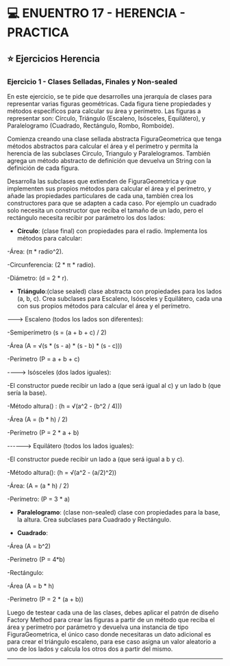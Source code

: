 # :computer: ENUENTRO 17 - HERENCIA - PRACTICA

## :star: Ejercicios Herencia

### Ejercicio 1 - Clases Selladas, Finales y Non-sealed

En este ejercicio, se te pide que desarrolles una jerarquía de clases para representar varias figuras geométricas. Cada figura tiene propiedades y métodos específicos para calcular su área y perímetro. Las figuras a representar son: Círculo, Triángulo (Escaleno, Isósceles, Equilátero), y Paralelogramo (Cuadrado, Rectángulo, Rombo, Romboide).

Comienza creando una clase sellada abstracta FiguraGeometrica que tenga métodos abstractos para calcular el área y el perímetro y permita la herencia de las subclases Circulo, Triangulo y Paralelogramos. También agrega un método abstracto de definición que devuelva un String con la definición de cada figura.

Desarrolla las subclases que extienden de FiguraGeometrica y que implementen sus propios métodos para calcular el área y el perímetro, y añade las propiedades particulares de cada una, también crea los constructores para que se adapten a cada caso. Por ejemplo un cuadrado solo necesita un constructor que reciba el tamaño de un lado, pero el rectángulo necesita recibir por parámetro los dos lados:

- **Círculo**: (clase final) con propiedades para el radio. Implementa los métodos para calcular:

-Área: (π * radio^2).

-Circunferencia: (2 * π * radio).

-Diámetro:  (d = 2 * r).

- **Triángulo**:(clase sealed) clase abstracta con propiedades para los lados (a, b, c). Crea subclases para Escaleno, Isósceles y Equilátero, cada una con sus propios métodos para calcular el área y el perímetro.

---> Escaleno (todos los lados son diferentes):

-Semiperímetro (s = (a + b + c) / 2)

-Área (A = √(s * (s - a) * (s - b) * (s - c)))

-Perímetro (P = a + b + c)

----> Isósceles (dos lados iguales):

-El constructor puede recibir un lado a (que será igual al c) y un lado b (que sería la base).

-Método altura() : (h = √(a^2 - (b^2 / 4)))

-Área (A = (b * h) / 2)

-Perímetro (P = 2 * a + b)

------> Equilátero (todos los lados iguales):

-El constructor puede recibir un lado a (que será igual a b y c).

-Método altura(): (h = √(a^2 - (a/2)^2))

-Área: (A = (a * h) / 2)

-Perímetro: (P = 3 * a)

- **Paralelogramo**: (clase non-sealed) clase con propiedades para la base, la altura. Crea subclases para Cuadrado y Rectángulo.

- **Cuadrado**:

-Área (A = b^2)

-Perímetro (P = 4*b)

-Rectángulo:

-Área (A = b * h)

-Perímetro (P = 2 * (a + b))

Luego de testear cada una de las clases, debes aplicar el patrón de diseño Factory Method para crear las figuras a partir de un método que reciba el área y perímetro por parámetro y devuelva una instancia de tipo FiguraGeometrica, el único caso donde necesitaras un dato adicional es para crear el triángulo escaleno, para ese caso asigna un valor aleatorio a uno de los lados y calcula los otros dos a partir del mismo.

---
